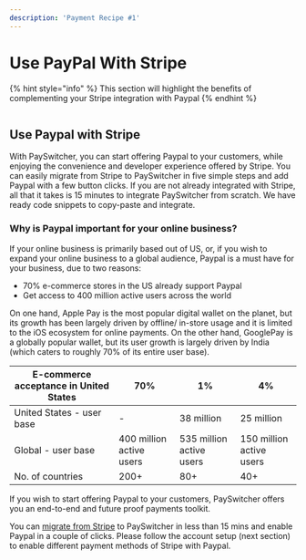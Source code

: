 ```yaml
---
description: 'Payment Recipe #1'
---
```


# Use PayPal With Stripe

{% hint style="info" %}
This section will highlight the benefits of complementing your Stripe integration with Paypal
{% endhint %}

<figure><img src="../../../.gitbook/assets/image (98).png" alt=""><figcaption></figcaption></figure>

## Use Paypal with Stripe

With PaySwitcher, you can start offering Paypal to your customers, while enjoying the convenience and developer experience offered by Stripe. You can easily migrate from Stripe to PaySwitcher in five simple steps and add Paypal with a few button clicks. If you are not already integrated with Stripe, all that it takes is 15 minutes to integrate PaySwitcher from scratch. We have ready code snippets to copy-paste and integrate.

### Why is Paypal important for your online business?

If your online business is primarily based out of US, or, if you wish to expand your online business to a global audience, Paypal is a must have for your business, due to two reasons:

* 70% e-commerce stores in the US already support Paypal
* Get access to 400 million active users across the world

On one hand, Apple Pay is the most popular digital wallet on the planet, but its growth has been largely driven by offline/ in-store usage and it is limited to the iOS ecosystem for online payments. On the other hand, GooglePay is a globally popular wallet, but its user growth is largely driven by India (which caters to roughly 70% of its entire user base).

| E-commerce acceptance in United States | 70%                      | 1%                       | 4%                       |
| -------------------------------------- | ------------------------ | ------------------------ | ------------------------ |
| United States - user base              | -                        | 38 million               | 25 million               |
| Global - user base                     | 400 million active users | 535 million active users | 150 million active users |
| No. of countries                       | 200+                     | 80+                      | 40+                      |

If you wish to start offering Paypal to your customers, PaySwitcher offers you an end-to-end and future proof payments toolkit.



You can [migrate from Stripe](../migrate-from-stripe/) to PaySwitcher in less than 15 mins and enable Paypal in a couple of clicks. Please follow the account setup (next section) to enable different payment methods of Stripe with Paypal.

###
